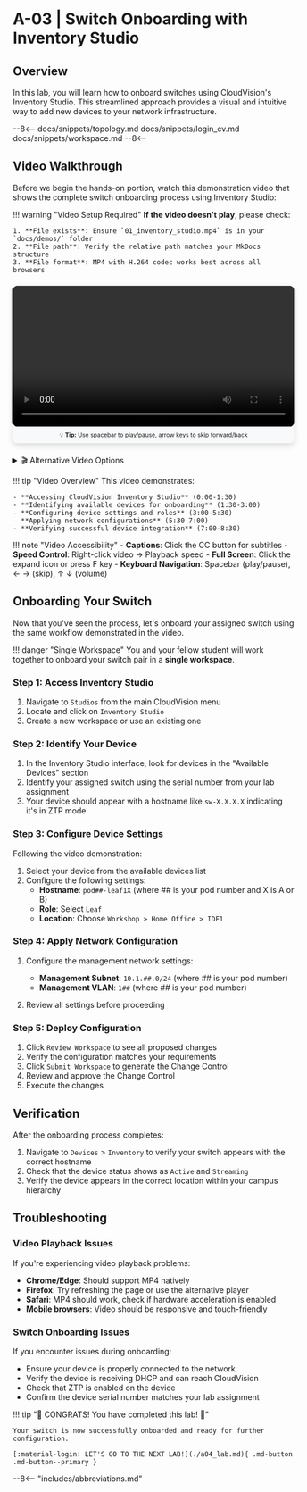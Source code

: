 # A-03 | Switch Onboarding with Inventory Studio

## Overview

In this lab, you will learn how to onboard switches using CloudVision's Inventory Studio. This streamlined approach provides a visual and intuitive way to add new devices to your network infrastructure.

--8<--
docs/snippets/topology.md
docs/snippets/login_cv.md
docs/snippets/workspace.md
--8<--

## Video Walkthrough

Before we begin the hands-on portion, watch this demonstration video that shows the complete switch onboarding process using Inventory Studio:

!!! warning "Video Setup Required"
    **If the video doesn't play**, please check:
    
    1. **File exists**: Ensure `01_inventory_studio.mp4` is in your `docs/demos/` folder
    2. **File path**: Verify the relative path matches your MkDocs structure
    3. **File format**: MP4 with H.264 codec works best across all browsers

<div class="video-container" id="main-video-container">
  <video 
    id="demo-video"
    width="100%" 
    controls 
    controlslist="nodownload"
    preload="metadata"
    aria-label="CloudVision Inventory Studio Walkthrough"
    onloadeddata="videoLoaded()"
    onerror="videoError()"
  >
    <!-- MkDocs standard paths for docs/demos/ folder -->
    <source src="demos/01_inventory_studio.mp4" type="video/mp4">
    <source src="./demos/01_inventory_studio.mp4" type="video/mp4">
    <source src="../demos/01_inventory_studio.mp4" type="video/mp4">
    <!-- Absolute path from site root -->
    <source src="/demos/01_inventory_studio.mp4" type="video/mp4">
    
    <!-- Fallback content -->
    <div class="video-fallback">
      <p><strong>⚠️ Video cannot be loaded</strong></p>
      <p>This might be due to:</p>
      <ul style="text-align: left; display: inline-block;">
        <li>Missing video file in the demos folder</li>
        <li>Incorrect file path</li>
        <li>Browser compatibility issues</li>
      </ul>
      <p>
        <button onclick="retryVideo()" class="retry-btn">🔄 Retry Loading</button>
      </p>
    </div>
  </video>
  
  <!-- Loading indicator -->
  <div id="video-loading" class="video-loading" style="display: none;">
    <p>📺 Loading video...</p>
  </div>
  
  <!-- Error message -->
  <div id="video-error" class="video-error" style="display: none;">
    <p><strong>❌ Video failed to load</strong></p>
    <details>
      <summary>🔧 Troubleshooting Options</summary>
      <div class="troubleshooting">
        <h4>Try these solutions:</h4>
        <ol>
          <li><strong>Check file location:</strong> Ensure video file is at <code>docs/demos/01_inventory_studio.mp4</code></li>
          <li><strong>Test direct access:</strong> 
            <a href="demos/01_inventory_studio.mp4" target="_blank">Test Path 1</a> |
            <a href="./demos/01_inventory_studio.mp4" target="_blank">Test Path 2</a> |
            <a href="../demos/01_inventory_studio.mp4" target="_blank">Test Path 3</a> |
            <a href="/demos/01_inventory_studio.mp4" target="_blank">Test Path 4</a>
          </li>
          <li><strong>Use external hosting:</strong> Upload to YouTube, Vimeo, or cloud storage</li>
        </ol>
      </div>
    </details>
  </div>
  
  <!-- Video info -->
  <div class="video-controls-info">
    <small>
      💡 <strong>Tip:</strong> Use spacebar to play/pause, arrow keys to skip forward/back
    </small>
  </div>
</div>

<!-- Alternative hosting options -->
<details>
<summary>🎬 Alternative Video Options</summary>

If the embedded video doesn't work, try these alternatives:

### Option 1: Direct Download
<a href="demos/01_inventory_studio.mp4" download class="download-btn">
  📥 Download Video (MP4)
</a>

### Option 2: External Player
If you've uploaded the video to a cloud service, replace this with your URL:

```html
<!-- YouTube example -->
<iframe width="100%" height="400" 
  src="https://www.youtube.com/embed/YOUR_VIDEO_ID" 
  frameborder="0" allowfullscreen>
</iframe>

<!-- Vimeo example -->
<iframe width="100%" height="400"
  src="https://player.vimeo.com/video/YOUR_VIDEO_ID"
  frameborder="0" allowfullscreen>
</iframe>
```

### Option 3: Self-Hosted with Absolute Path
If using MkDocs serve locally, try:
```html
<video controls width="100%">
  <source src="http://localhost:8000/demos/01_inventory_studio.mp4" type="video/mp4">
</video>
```

</details>

!!! tip "Video Overview"
    This video demonstrates:
    
    - **Accessing CloudVision Inventory Studio** (0:00-1:30)
    - **Identifying available devices for onboarding** (1:30-3:00)
    - **Configuring device settings and roles** (3:00-5:30)
    - **Applying network configurations** (5:30-7:00)
    - **Verifying successful device integration** (7:00-8:30)

!!! note "Video Accessibility"
    - **Captions**: Click the CC button for subtitles
    - **Speed Control**: Right-click video → Playback speed
    - **Full Screen**: Click the expand icon or press F key
    - **Keyboard Navigation**: Spacebar (play/pause), ← → (skip), ↑ ↓ (volume)

## Onboarding Your Switch

Now that you've seen the process, let's onboard your assigned switch using the same workflow demonstrated in the video.

!!! danger "Single Workspace"
    You and your fellow student will work together to onboard your switch pair in a **single workspace**.

### Step 1: Access Inventory Studio

1. Navigate to `Studios` from the main CloudVision menu
2. Locate and click on `Inventory Studio`
3. Create a new workspace or use an existing one

### Step 2: Identify Your Device

1. In the Inventory Studio interface, look for devices in the "Available Devices" section
2. Identify your assigned switch using the serial number from your lab assignment
3. Your device should appear with a hostname like `sw-X.X.X.X` indicating it's in ZTP mode

### Step 3: Configure Device Settings

Following the video demonstration:

1. Select your device from the available devices list
2. Configure the following settings:
   - **Hostname**: `pod##-leaf1X` (where ## is your pod number and X is A or B)
   - **Role**: Select `Leaf`
   - **Location**: Choose `Workshop > Home Office > IDF1`

### Step 4: Apply Network Configuration

1. Configure the management network settings:
   - **Management Subnet**: `10.1.##.0/24` (where ## is your pod number)
   - **Management VLAN**: `1##` (where ## is your pod number)

2. Review all settings before proceeding

### Step 5: Deploy Configuration

1. Click `Review Workspace` to see all proposed changes
2. Verify the configuration matches your requirements
3. Click `Submit Workspace` to generate the Change Control
4. Review and approve the Change Control
5. Execute the changes

## Verification

After the onboarding process completes:

1. Navigate to `Devices` > `Inventory` to verify your switch appears with the correct hostname
2. Check that the device status shows as `Active` and `Streaming`
3. Verify the device appears in the correct location within your campus hierarchy

## Troubleshooting

### Video Playback Issues

If you're experiencing video playback problems:

- **Chrome/Edge**: Should support MP4 natively
- **Firefox**: Try refreshing the page or use the alternative player
- **Safari**: MP4 should work, check if hardware acceleration is enabled
- **Mobile browsers**: Video should be responsive and touch-friendly

### Switch Onboarding Issues

If you encounter issues during onboarding:

- Ensure your device is properly connected to the network
- Verify the device is receiving DHCP and can reach CloudVision
- Check that ZTP is enabled on the device
- Confirm the device serial number matches your lab assignment

!!! tip "🎉 CONGRATS! You have completed this lab! 🎉"

    Your switch is now successfully onboarded and ready for further configuration.

    [:material-login: LET'S GO TO THE NEXT LAB!](./a04_lab.md){ .md-button .md-button--primary }

--8<-- "includes/abbreviations.md"

<!-- Custom CSS and JavaScript for enhanced video experience -->
<style>
.video-container {
  position: relative;
  margin: 1.5em 0;
  border-radius: 8px;
  overflow: hidden;
  box-shadow: 0 4px 12px rgba(0,0,0,0.15);
  background: #f8f9fa;
}

.video-container video {
  border-radius: 8px;
  background: #000;
  display: block;
}

.video-loading, .video-error {
  padding: 2em;
  text-align: center;
  background: #f8f9fa;
  border-radius: 8px;
}

.video-error {
  background: #fff3cd;
  border: 1px solid #ffeaa7;
}

.video-controls-info {
  background: #f8f9fa;
  padding: 8px 12px;
  text-align: center;
  border-top: 1px solid #e9ecef;
  font-size: 0.9em;
}

.video-fallback {
  background: #fff3cd;
  padding: 2em;
  text-align: center;
  border-radius: 8px;
  border: 2px dashed #ffeaa7;
  margin: 1em;
}

.troubleshooting {
  text-align: left;
  background: #f8f9fa;
  padding: 1em;
  border-radius: 4px;
  margin-top: 1em;
}

.troubleshooting h4 {
  margin-top: 0;
  color: #495057;
}

.troubleshooting code {
  background: #e9ecef;
  padding: 2px 4px;
  border-radius: 2px;
  font-size: 0.9em;
}

.retry-btn, .download-btn {
  background: #007bff;
  color: white;
  border: none;
  padding: 8px 16px;
  border-radius: 4px;
  cursor: pointer;
  text-decoration: none;
  display: inline-block;
  margin: 0.5em;
}

.retry-btn:hover, .download-btn:hover {
  background: #0056b3;
  text-decoration: none;
  color: white;
}

/* Responsive video */
@media (max-width: 768px) {
  .video-container {
    margin: 1em 0;
  }
  
  .video-controls-info {
    font-size: 0.8em;
    padding: 6px 10px;
  }
  
  .video-loading, .video-error, .video-fallback {
    padding: 1em;
  }
}

/* Dark mode support */
@media (prefers-color-scheme: dark) {
  .video-container {
    background: #2d3748;
  }
  
  .video-controls-info {
    background: #2d3748;
    border-color: #4a5568;
    color: #e2e8f0;
  }
  
  .video-loading {
    background: #2d3748;
    color: #e2e8f0;
  }
  
  .video-error, .video-fallback {
    background: #744210;
    border-color: #d69e2e;
    color: #fef5e7;
  }
  
  .troubleshooting {
    background: #2d3748;
    color: #e2e8f0;
  }
  
  .troubleshooting code {
    background: #4a5568;
    color: #e2e8f0;
  }
}
</style>

<script>
function videoLoaded() {
  console.log('Video loaded successfully');
  document.getElementById('video-loading').style.display = 'none';
  document.getElementById('video-error').style.display = 'none';
}

function videoError() {
  console.error('Video failed to load');
  document.getElementById('video-loading').style.display = 'none';
  document.getElementById('video-error').style.display = 'block';
}

function retryVideo() {
  const video = document.getElementById('demo-video');
  document.getElementById('video-loading').style.display = 'block';
  document.getElementById('video-error').style.display = 'none';
  
  // Try to reload the video
  video.load();
  
  setTimeout(() => {
    if (video.readyState === 0) {
      videoError();
    }
  }, 5000);
}

// Check if video loads on page load
document.addEventListener('DOMContentLoaded', function() {
  const video = document.getElementById('demo-video');
  
  // Show loading indicator
  document.getElementById('video-loading').style.display = 'block';
  
  // Set a timeout to show error if video doesn't load
  setTimeout(() => {
    if (video.readyState === 0) {
      videoError();
    }
  }, 10000);
});
</script>